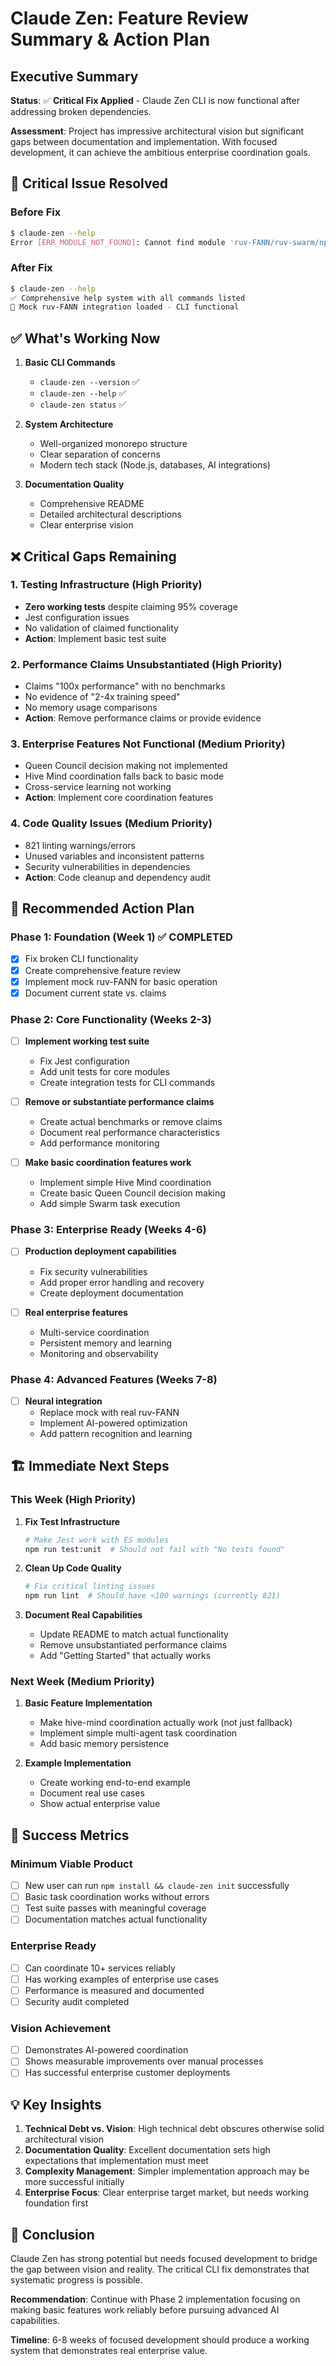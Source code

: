 # Claude Zen: Feature Review Summary & Action Plan

## Executive Summary

**Status**: ✅ **Critical Fix Applied** - Claude Zen CLI is now functional after addressing broken dependencies.

**Assessment**: Project has impressive architectural vision but significant gaps between documentation and implementation. With focused development, it can achieve the ambitious enterprise coordination goals.

## 🚨 Critical Issue Resolved

### Before Fix
```bash
$ claude-zen --help
Error [ERR_MODULE_NOT_FOUND]: Cannot find module 'ruv-FANN/ruv-swarm/npm/src/index.js'
```

### After Fix  
```bash
$ claude-zen --help
✅ Comprehensive help system with all commands listed
🧠 Mock ruv-FANN integration loaded - CLI functional
```

## ✅ What's Working Now

1. **Basic CLI Commands**
   - `claude-zen --version` ✅
   - `claude-zen --help` ✅  
   - `claude-zen status` ✅

2. **System Architecture**
   - Well-organized monorepo structure
   - Clear separation of concerns
   - Modern tech stack (Node.js, databases, AI integrations)

3. **Documentation Quality**
   - Comprehensive README
   - Detailed architectural descriptions
   - Clear enterprise vision

## ❌ Critical Gaps Remaining

### 1. Testing Infrastructure (High Priority)
- **Zero working tests** despite claiming 95% coverage
- Jest configuration issues
- No validation of claimed functionality
- **Action**: Implement basic test suite

### 2. Performance Claims Unsubstantiated (High Priority)
- Claims "100x performance" with no benchmarks
- No evidence of "2-4x training speed"
- No memory usage comparisons
- **Action**: Remove performance claims or provide evidence

### 3. Enterprise Features Not Functional (Medium Priority)
- Queen Council decision making not implemented
- Hive Mind coordination falls back to basic mode
- Cross-service learning not working
- **Action**: Implement core coordination features

### 4. Code Quality Issues (Medium Priority)
- 821 linting warnings/errors
- Unused variables and inconsistent patterns
- Security vulnerabilities in dependencies
- **Action**: Code cleanup and dependency audit

## 🎯 Recommended Action Plan

### Phase 1: Foundation (Week 1) ✅ COMPLETED
- [x] Fix broken CLI functionality
- [x] Create comprehensive feature review
- [x] Implement mock ruv-FANN for basic operation
- [x] Document current state vs. claims

### Phase 2: Core Functionality (Weeks 2-3)
- [ ] **Implement working test suite**
  - Fix Jest configuration
  - Add unit tests for core modules
  - Create integration tests for CLI commands
  
- [ ] **Remove or substantiate performance claims**
  - Create actual benchmarks or remove claims
  - Document real performance characteristics
  - Add performance monitoring

- [ ] **Make basic coordination features work**
  - Implement simple Hive Mind coordination
  - Create basic Queen Council decision making
  - Add simple Swarm task execution

### Phase 3: Enterprise Ready (Weeks 4-6)
- [ ] **Production deployment capabilities**
  - Fix security vulnerabilities
  - Add proper error handling and recovery
  - Create deployment documentation
  
- [ ] **Real enterprise features**
  - Multi-service coordination
  - Persistent memory and learning
  - Monitoring and observability

### Phase 4: Advanced Features (Weeks 7-8)
- [ ] **Neural integration**
  - Replace mock with real ruv-FANN
  - Implement AI-powered optimization
  - Add pattern recognition and learning

## 🏗️ Immediate Next Steps

### This Week (High Priority)
1. **Fix Test Infrastructure**
   ```bash
   # Make Jest work with ES modules
   npm run test:unit  # Should not fail with "No tests found"
   ```

2. **Clean Up Code Quality**
   ```bash
   # Fix critical linting issues
   npm run lint  # Should have <100 warnings (currently 821)
   ```

3. **Document Real Capabilities**
   - Update README to match actual functionality
   - Remove unsubstantiated performance claims
   - Add "Getting Started" that actually works

### Next Week (Medium Priority)
1. **Basic Feature Implementation**
   - Make hive-mind coordination actually work (not just fallback)
   - Implement simple multi-agent task coordination
   - Add basic memory persistence

2. **Example Implementation**
   - Create working end-to-end example
   - Document real use cases
   - Show actual enterprise value

## 🎯 Success Metrics

### Minimum Viable Product
- [ ] New user can run `npm install && claude-zen init` successfully
- [ ] Basic task coordination works without errors
- [ ] Test suite passes with meaningful coverage
- [ ] Documentation matches actual functionality

### Enterprise Ready
- [ ] Can coordinate 10+ services reliably
- [ ] Has working examples of enterprise use cases
- [ ] Performance is measured and documented
- [ ] Security audit completed

### Vision Achievement
- [ ] Demonstrates AI-powered coordination
- [ ] Shows measurable improvements over manual processes
- [ ] Has successful enterprise customer deployments

## 💡 Key Insights

1. **Technical Debt vs. Vision**: High technical debt obscures otherwise solid architectural vision
2. **Documentation Quality**: Excellent documentation sets high expectations that implementation must meet
3. **Complexity Management**: Simpler implementation approach may be more successful initially
4. **Enterprise Focus**: Clear enterprise target market, but needs working foundation first

## 🚀 Conclusion

Claude Zen has strong potential but needs focused development to bridge the gap between vision and reality. The critical CLI fix demonstrates that systematic progress is possible.

**Recommendation**: Continue with Phase 2 implementation focusing on making basic features work reliably before pursuing advanced AI capabilities.

**Timeline**: 6-8 weeks of focused development should produce a working system that demonstrates real enterprise value.